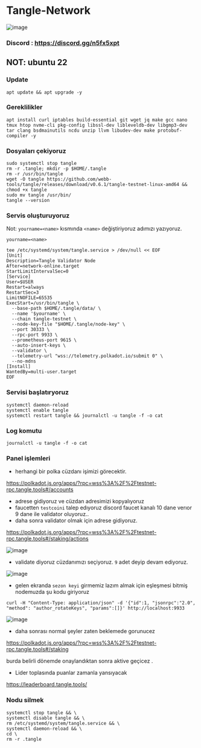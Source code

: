 # Tangle-Network

![image](https://github.com/molla202/Tangle-Network/assets/91562185/65a58a93-a5a4-4507-b789-7adeee085311)

### Discord : https://discord.gg/n5fx5xpt
## NOT: ubuntu 22
### Update
```
apt update && apt upgrade -y
```
### Gereklilikler
```
apt install curl iptables build-essential git wget jq make gcc nano tmux htop nvme-cli pkg-config libssl-dev libleveldb-dev libgmp3-dev tar clang bsdmainutils ncdu unzip llvm libudev-dev make protobuf-compiler -y
```
### Dosyaları çekiyoruz
```
sudo systemctl stop tangle
rm -r .tangle; mkdir -p $HOME/.tangle
rm -r /usr/bin/tangle
wget -O tangle https://github.com/webb-tools/tangle/releases/download/v0.6.1/tangle-testnet-linux-amd64 && chmod +x tangle
sudo mv tangle /usr/bin/
tangle --version
```


### Servis oluşturuyoruz
Not: `yourname=<name>` kısmında `<name>` değiştiriyoruz adımızı yazıyoruz.
```
yourname=<name>
```
```
tee /etc/systemd/system/tangle.service > /dev/null << EOF
[Unit]
Description=Tangle Validator Node
After=network-online.target
StartLimitIntervalSec=0
[Service]
User=$USER
Restart=always
RestartSec=3
LimitNOFILE=65535
ExecStart=/usr/bin/tangle \
  --base-path $HOME/.tangle/data/ \
  --name '$yourname' \
  --chain tangle-testnet \
  --node-key-file "$HOME/.tangle/node-key" \
  --port 30333 \
  --rpc-port 9933 \
  --prometheus-port 9615 \
  --auto-insert-keys \
  --validator \
  --telemetry-url "wss://telemetry.polkadot.io/submit 0" \
  --no-mdns
[Install]
WantedBy=multi-user.target
EOF
```
### Servisi başlatıryoruz
```
systemctl daemon-reload
systemctl enable tangle
systemctl restart tangle && journalctl -u tangle -f -o cat
```
### Log komutu
```
journalctl -u tangle -f -o cat
```
### Panel işlemleri
* herhangi bir polka cüzdanı işimizi görecektir.

https://polkadot.js.org/apps/?rpc=wss%3A%2F%2Ftestnet-rpc.tangle.tools#/accounts

* adrese gidiyoruz ve cüzdan adresimizi kopyalıyoruz
* faucetten `testcoini` talep edıyoruz discord faucet kanalı 10 dane verıor 9 dane ile validator oluyoruz..
* daha sonra validator olmak için adrese gidiyoruz.

https://polkadot.js.org/apps/?rpc=wss%3A%2F%2Ftestnet-rpc.tangle.tools#/staking/actions

![image](https://github.com/Core-Node-Team/Testnet-TR/assets/91562185/f7d61eb9-3484-442c-8031-450b5b8eed8c)


* validate diyoruz cüzdanımızı seçiyoruz. `9` adet deyip devam ediyoruz.

![image](https://github.com/Core-Node-Team/Testnet-TR/assets/91562185/4a284c8a-96de-4ea1-ae75-33c8c681c010)


* gelen ekranda `sezon keyi` girmemiz lazım almak için eşleşmesi bitmiş nodemuzda şu kodu giriyoruz

```
curl -H "Content-Type: application/json" -d '{"id":1, "jsonrpc":"2.0", "method": "author_rotateKeys", "params":[]}' http://localhost:9933
```

![image](https://github.com/Core-Node-Team/Testnet-TR/assets/91562185/7b31c8d0-22e7-4b7b-859d-f041a20f3053)


* daha sonrası normal şeyler zaten beklemede gorunucez 

https://polkadot.js.org/apps/?rpc=wss%3A%2F%2Ftestnet-rpc.tangle.tools#/staking

burda belirli dönemde onaylandıktan sonra aktive geçicez .

* Lider toplasında puanlar zamanla yansıyacak

https://leaderboard.tangle.tools/

### Nodu silmek
```
systemctl stop tangle && \
systemctl disable tangle && \
rm /etc/systemd/system/tangle.service && \
systemctl daemon-reload && \
cd \
rm -r .tangle
```

